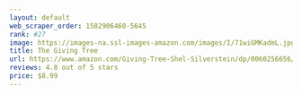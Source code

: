 ```yaml
---
layout: default 
﻿web_scraper_order: 1582906460-5645
rank: #27
image: https://images-na.ssl-images-amazon.com/images/I/71wiGMKadmL.jpg
title: The Giving Tree
url: https://www.amazon.com/Giving-Tree-Shel-Silverstein/dp/0060256656/ref=zg_mw_books_27?_encoding=UTF8&psc=1&refRID=TBMNK4Y038MCV8ZD423X
reviews: 4.8 out of 5 stars
price: $8.99 
---
```

